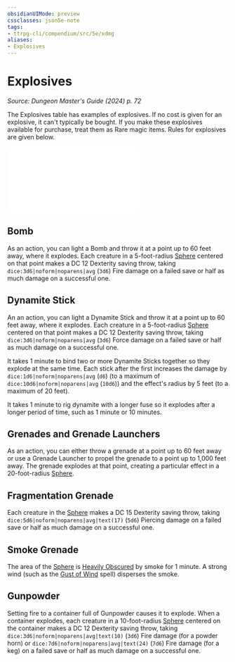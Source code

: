 ```yaml
---
obsidianUIMode: preview
cssclasses: json5e-note
tags:
- ttrpg-cli/compendium/src/5e/xdmg
aliases:
- Explosives
---
```

# Explosives
*Source: Dungeon Master's Guide (2024) p. 72* 

The Explosives table has examples of explosives. If no cost is given for an explosive, it can't typically be bought. If you make these explosives available for purchase, treat them as Rare magic items. Rules for explosives are given below.

![Explosives](Інструменти%20ДМ/CLI/tables/explosives-xdmg.md)

## Bomb

As an action, you can light a Bomb and throw it at a point up to 60 feet away, where it explodes. Each creature in a 5-foot-radius [Sphere](Інструменти%20ДМ/CLI/rules/variant-rules/sphere-area-of-effect-xphb.md) centered on that point makes a DC 12 Dexterity saving throw, taking `dice:3d6|noform|noparens|avg` (`3d6`) Fire damage on a failed save or half as much damage on a successful one.

## Dynamite Stick

An an action, you can light a Dynamite Stick and throw it at a point up to 60 feet away, where it explodes. Each creature in a 5-foot-radius [Sphere](Інструменти%20ДМ/CLI/rules/variant-rules/sphere-area-of-effect-xphb.md) centered on that point makes a DC 12 Dexterity saving throw, taking `dice:3d6|noform|noparens|avg` (`3d6`) Force damage on a failed save or half as much damage on a successful one.

It takes 1 minute to bind two or more Dynamite Sticks together so they explode at the same time. Each stick after the first increases the damage by `dice:1d6|noform|noparens|avg` (`d6`) (to a maximum of `dice:10d6|noform|noparens|avg` (`10d6`)) and the effect's radius by 5 feet (to a maximum of 20 feet).

It takes 1 minute to rig dynamite with a longer fuse so it explodes after a longer period of time, such as 1 minute or 10 minutes.

## Grenades and Grenade Launchers

As an action, you can either throw a grenade at a point up to 60 feet away or use a Grenade Launcher to propel the grenade to a point up to 1,000 feet away. The grenade explodes at that point, creating a particular effect in a 20-foot-radius [Sphere](Інструменти%20ДМ/CLI/rules/variant-rules/sphere-area-of-effect-xphb.md).

## Fragmentation Grenade

Each creature in the [Sphere](Інструменти%20ДМ/CLI/rules/variant-rules/sphere-area-of-effect-xphb.md) makes a DC 15 Dexterity saving throw, taking `dice:5d6|noform|noparens|avg|text(17)` (`5d6`) Piercing damage on a failed save or half as much damage on a successful one.

## Smoke Grenade

The area of the [Sphere](Інструменти%20ДМ/CLI/rules/variant-rules/sphere-area-of-effect-xphb.md) is [Heavily Obscured](Інструменти%20ДМ/CLI/rules/variant-rules/heavily-obscured-xphb.md) by smoke for 1 minute. A strong wind (such as the [Gust of Wind](Інструменти%20ДМ/CLI/spells/gust-of-wind-xphb.md) spell) disperses the smoke.

## Gunpowder

Setting fire to a container full of Gunpowder causes it to explode. When a container explodes, each creature in a 10-foot-radius [Sphere](Інструменти%20ДМ/CLI/rules/variant-rules/sphere-area-of-effect-xphb.md) centered on the container makes a DC 12 Dexterity saving throw, taking `dice:3d6|noform|noparens|avg|text(10)` (`3d6`) Fire damage (for a powder horn) or `dice:7d6|noform|noparens|avg|text(24)` (`7d6`) Fire damage (for a keg) on a failed save or half as much damage on a successful one.